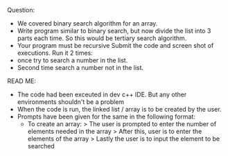  Question:
  - We covered binary search algorithm for an array. 
  - Write program similar to binary search, but now divide the list into 3 parts each time.  So this would be tertiary search algorithm. 
  - Your program must be recursive
Submit the code and screen shot of executions.
Run it 2 times:
- once try to search a number in the list.
- Second time search a number not in the list.


READ ME:

  - The code had been exceuted in dev c++ IDE. But any other environments shouldn't be a problem
  - When the code is run, the linked list / array is to be created by the user.
  - Prompts have been given for the same in the following format:
    * To create an array:
          > The user is prompted to enter the number of elements needed in the array
          > After this, user is to enter the elements of the array
          > Lastly the user is to input the element to be searched
